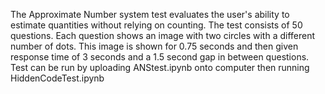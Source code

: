 The Approximate Number system test evaluates the user's ability to estimate quantities without relying on counting. The test consists of 50 questions. Each question shows an image with two circles with a different number of dots. This image is shown  for 0.75 seconds and then given response time of 3 seconds and a 1.5 second gap in between questions. Test can be run by 
uploading ANStest.ipynb onto computer then running HiddenCodeTest.ipynb

